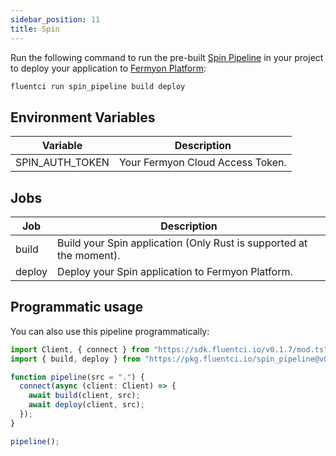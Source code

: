 ```yaml
---
sidebar_position: 11
title: Spin
---
```



Run the following command to run the pre-built [Spin Pipeline](https://github.com/fluent-ci-templates/spin-pipeline) in your project to deploy your application to [Fermyon Platform](https://www.fermyon.com/platform):

```bash
fluentci run spin_pipeline build deploy
```

## Environment Variables

| Variable        | Description                      |
|-----------------|----------------------------------|
| SPIN_AUTH_TOKEN | Your Fermyon Cloud Access Token. |

## Jobs

| Job     | Description                                                         |
|---------|---------------------------------------------------------------------|
| build   | Build your Spin application (Only Rust is supported at the moment). |
| deploy  | Deploy your Spin application to Fermyon Platform.                   |

## Programmatic usage

You can also use this pipeline programmatically:

```typescript
import Client, { connect } from "https://sdk.fluentci.io/v0.1.7/mod.ts";
import { build, deploy } from "https://pkg.fluentci.io/spin_pipeline@v0.5.0/mod.ts";

function pipeline(src = ".") {
  connect(async (client: Client) => {
    await build(client, src);
    await deploy(client, src);
  });
}

pipeline();
```